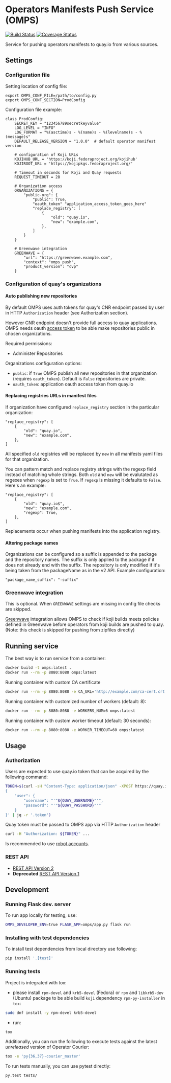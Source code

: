 # Operators Manifests Push Service (OMPS)

[![Build Status](https://travis-ci.org/release-engineering/operators-manifests-push-service.svg?branch=master)](https://travis-ci.org/release-engineering/operators-manifests-push-service)
[![Coverage Status](https://coveralls.io/repos/github/release-engineering/operators-manifests-push-service/badge.svg?branch=master)](https://coveralls.io/github/release-engineering/operators-manifests-push-service?branch=master)

Service for pushing operators manifests to quay.io from various sources.

## Settings

### Configuration file

Setting location of config file:
```
export OMPS_CONF_FILE=/path/to/config.py
export OMPS_CONF_SECTION=ProdConfig
```

Configuration file example:
```
class ProdConfig:
    SECRET_KEY = "123456789secretkeyvalue"
    LOG_LEVEL = "INFO"
    LOG_FORMAT = "%(asctime)s - %(name)s - %(levelname)s - %(message)s"
    DEFAULT_RELEASE_VERSION = "1.0.0"  # default operator manifest version

    # configuration of Koji URLs
    KOJIHUB_URL = 'https://koji.fedoraproject.org/kojihub'
    KOJIROOT_URL = 'https://kojipkgs.fedoraproject.org/'

    # Timeout in seconds for Koji and Quay requests
    REQUEST_TIMEOUT = 28

    # Organization access
    ORGANIZATIONS = {
        "public-org": {
            "public": True,
            "oauth_token" "application_access_token_goes_here"
            "replace_registry": [
                {
                    "old": "quay.io",
                    "new": "example.com",
                },
            ]
        }
    }

    # Greenwave integration
    GREENWAVE = {
        "url": "https://greenwave.example.com",
        "context": "omps_push",
        "product_version": "cvp"
    }
```

### Configuration of quay's organizations

#### Auto publishing new repositories

By default OMPS uses auth tokens for quay's CNR endpoint passed by user in HTTP
`Authorization` header (see Authorization section).

However CNR endpoint doesn't provide full access to quay applications.
OMPS needs oauth [access token](https://docs.quay.io/api/) to be able make
repositories public in chosen organizations.

Required permissions:
* Administer Repositories

Organizations configuration options:
* `public`: if `True` OMPS publish all new repositories in that organization
 (requires `oauth_token`). Default is `False` repositories are private.
* `oauth_token`: application oauth access token from quay.io

#### Replacing registries URLs in manifest files

If organization have configured `replace_registry` section in the particular
organization:
```
"replace_registry": [
    {
        "old": "quay.io",
        "new": "example.com",
    },
]
```
All specified `old` registries will be replaced by `new` in all manifests yaml
files for that organization.

You can pattern match and replace registry strings with the regexp field instead
of matching whole strings.  Both `old` and `new` will be evalutated as regexes
when `regexp` is set to `True`.  If `regexp` is missing it defaults to `False`.
Here's an example:
```
"replace_registry": [
    {
        "old": "quay.io$",
        "new": "example.com",
        "regexp": True,
    },
]
```
Replacements occur when pushing manifests into the application registry.

#### Altering package names

Organizations can be configured so a suffix is appended to the package and the repository names.
The suffix is only applied to the package if it does not already end with the suffix.
The repository is only modified if it's being taken from the packageName as in the v2 API.
Example configuration:
```
"package_name_suffix": "-suffix"
```

### Greenwave integration

This is optional. When `GREENWAVE` settings are missing in config file checks
are skipped.

[Greenwave](https://pagure.io/greenwave) integration allows OMPS to check if
koji builds meets policies defined in Greenwave before operators from koji
builds are pushed to quay.
(Note: this check is skipped for pushing from zipfiles directly)


## Running service

The best way is to run service from a container:
```bash
docker build -t omps:latest .
docker run --rm -p 8080:8080 omps:latest
```

Running container with custom CA certificate
```bash
docker run --rm -p 8080:8080 -e CA_URL='http://example.com/ca-cert.crt' omps:latest
```

Running container with customized number of workers (default: 8):
```bash
docker run --rm -p 8080:8080 -e WORKERS_NUM=6 omps:latest
```

Running container with custom worker timeout (default: 30 seconds):
```bash
docker run --rm -p 8080:8080 -e WORKER_TIMEOUT=60 omps:latest
```


## Usage

### Authorization

Users are expected to use quay.io token that can be acquired by the following
command:

```bash
TOKEN=$(curl -sH "Content-Type: application/json" -XPOST https://quay.io/cnr/api/v1/users/login -d '
{
    "user": {
        "username": "'"${QUAY_USERNAME}"'",
        "password": "'"${QUAY_PASSWORD}"'"
    }
}' | jq -r '.token')
```

Quay token must be passed to OMPS app via HTTP `Authorization` header

```bash
curl -H "Authorization: ${TOKEN}" ...
```

Is recommended to use [robot accounts](https://docs.quay.io/glossary/robot-accounts.html).


### REST API

* [REST API Version 2](docs/usage/v2.md)
* **Deprecated** [REST API Version 1](docs/usage/v1.md)


## Development

### Running Flask dev. server

To run app locally for testing, use:
```bash
OMPS_DEVELOPER_ENV=true FLASK_APP=omps/app.py flask run
```

### Installing with test dependencies

To install test dependencies from local directory use following:
```bash
pip install '.[test]'
```


### Running tests

Project is integrated with tox:

* please install `rpm-devel` and `krb5-devel`  (Fedora) or `rpm` and
  `libkrb5-dev` (Ubuntu) package to be able build `koji` dependency
  `rpm-py-installer` in `tox`:

```bash
sudo dnf install -y rpm-devel krb5-devel
```
* run:
```bash
tox
```

Additionally, you can run the following to execute tests against the
latest *unreleased* version of Operator Courier:

```bash
tox -e 'py{36,37}-courier_master'
```

To run tests manually, you can use pytest directly:
```bash
py.test tests/
```
